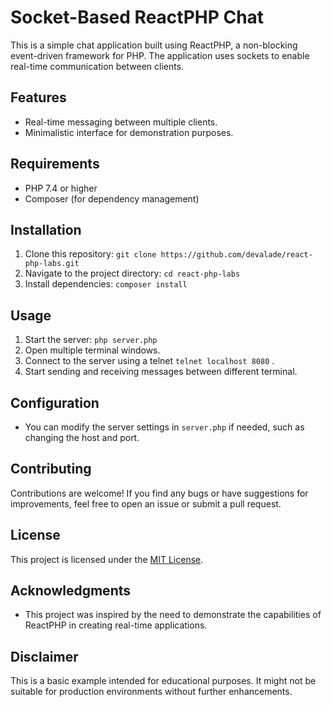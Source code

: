 # Socket-Based ReactPHP Chat

This is a simple chat application built using ReactPHP, a non-blocking event-driven framework for PHP. The application uses sockets to enable real-time communication between clients.

## Features

- Real-time messaging between multiple clients.
- Minimalistic interface for demonstration purposes.

## Requirements

- PHP 7.4 or higher
- Composer (for dependency management)

## Installation

1. Clone this repository: `git clone https://github.com/devalade/react-php-labs.git`
2. Navigate to the project directory: `cd react-php-labs`
3. Install dependencies: `composer install`

## Usage

1. Start the server: `php server.php`
2. Open multiple terminal windows.
3. Connect to the server using a telnet `telnet localhost 8080` .
4. Start sending and receiving messages between different terminal.

## Configuration

- You can modify the server settings in `server.php` if needed, such as changing the host and port.

## Contributing

Contributions are welcome! If you find any bugs or have suggestions for improvements, feel free to open an issue or submit a pull request.

## License

This project is licensed under the [MIT License](LICENSE).

## Acknowledgments

- This project was inspired by the need to demonstrate the capabilities of ReactPHP in creating real-time applications.

## Disclaimer

This is a basic example intended for educational purposes. It might not be suitable for production environments without further enhancements.
